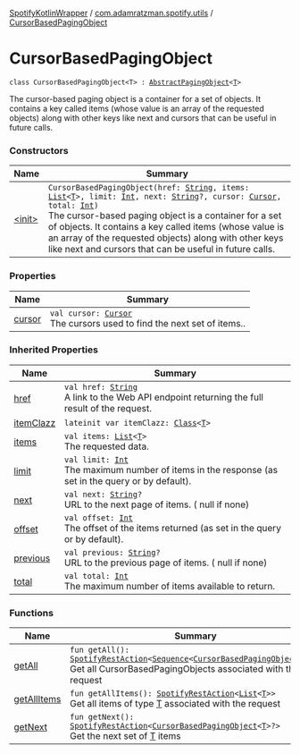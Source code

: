 [SpotifyKotlinWrapper](../../index.md) / [com.adamratzman.spotify.utils](../index.md) / [CursorBasedPagingObject](./index.md)

# CursorBasedPagingObject

`class CursorBasedPagingObject<T> : `[`AbstractPagingObject`](../-abstract-paging-object/index.md)`<`[`T`](index.md#T)`>`

The cursor-based paging object is a container for a set of objects. It contains a key called
items (whose value is an array of the requested objects) along with other keys like next and
cursors that can be useful in future calls.

### Constructors

| Name | Summary |
|---|---|
| [&lt;init&gt;](-init-.md) | `CursorBasedPagingObject(href: `[`String`](https://kotlinlang.org/api/latest/jvm/stdlib/kotlin/-string/index.html)`, items: `[`List`](https://kotlinlang.org/api/latest/jvm/stdlib/kotlin.collections/-list/index.html)`<`[`T`](index.md#T)`>, limit: `[`Int`](https://kotlinlang.org/api/latest/jvm/stdlib/kotlin/-int/index.html)`, next: `[`String`](https://kotlinlang.org/api/latest/jvm/stdlib/kotlin/-string/index.html)`?, cursor: `[`Cursor`](../-cursor/index.md)`, total: `[`Int`](https://kotlinlang.org/api/latest/jvm/stdlib/kotlin/-int/index.html)`)`<br>The cursor-based paging object is a container for a set of objects. It contains a key called items (whose value is an array of the requested objects) along with other keys like next and cursors that can be useful in future calls. |

### Properties

| Name | Summary |
|---|---|
| [cursor](cursor.md) | `val cursor: `[`Cursor`](../-cursor/index.md)<br>The cursors used to find the next set of items.. |

### Inherited Properties

| Name | Summary |
|---|---|
| [href](../-abstract-paging-object/href.md) | `val href: `[`String`](https://kotlinlang.org/api/latest/jvm/stdlib/kotlin/-string/index.html)<br>A link to the Web API endpoint returning the full result of the request. |
| [itemClazz](../-abstract-paging-object/item-clazz.md) | `lateinit var itemClazz: `[`Class`](http://docs.oracle.com/javase/8/docs/api/java/lang/Class.html)`<`[`T`](../-abstract-paging-object/index.md#T)`>` |
| [items](../-abstract-paging-object/items.md) | `val items: `[`List`](https://kotlinlang.org/api/latest/jvm/stdlib/kotlin.collections/-list/index.html)`<`[`T`](../-abstract-paging-object/index.md#T)`>`<br>The requested data. |
| [limit](../-abstract-paging-object/limit.md) | `val limit: `[`Int`](https://kotlinlang.org/api/latest/jvm/stdlib/kotlin/-int/index.html)<br>The maximum number of items in the response (as set in the query or by default). |
| [next](../-abstract-paging-object/next.md) | `val next: `[`String`](https://kotlinlang.org/api/latest/jvm/stdlib/kotlin/-string/index.html)`?`<br>URL to the next page of items. ( null if none) |
| [offset](../-abstract-paging-object/offset.md) | `val offset: `[`Int`](https://kotlinlang.org/api/latest/jvm/stdlib/kotlin/-int/index.html)<br>The offset of the items returned (as set in the query or by default). |
| [previous](../-abstract-paging-object/previous.md) | `val previous: `[`String`](https://kotlinlang.org/api/latest/jvm/stdlib/kotlin/-string/index.html)`?`<br>URL to the previous page of items. ( null if none) |
| [total](../-abstract-paging-object/total.md) | `val total: `[`Int`](https://kotlinlang.org/api/latest/jvm/stdlib/kotlin/-int/index.html)<br>The maximum number of items available to return. |

### Functions

| Name | Summary |
|---|---|
| [getAll](get-all.md) | `fun getAll(): `[`SpotifyRestAction`](../../com.adamratzman.spotify.main/-spotify-rest-action/index.md)`<`[`Sequence`](https://kotlinlang.org/api/latest/jvm/stdlib/kotlin.sequences/-sequence/index.html)`<`[`CursorBasedPagingObject`](./index.md)`<`[`T`](index.md#T)`>>>`<br>Get all CursorBasedPagingObjects associated with the request |
| [getAllItems](get-all-items.md) | `fun getAllItems(): `[`SpotifyRestAction`](../../com.adamratzman.spotify.main/-spotify-rest-action/index.md)`<`[`List`](https://kotlinlang.org/api/latest/jvm/stdlib/kotlin.collections/-list/index.html)`<`[`T`](index.md#T)`>>`<br>Get all items of type [T](index.md#T) associated with the request |
| [getNext](get-next.md) | `fun getNext(): `[`SpotifyRestAction`](../../com.adamratzman.spotify.main/-spotify-rest-action/index.md)`<`[`CursorBasedPagingObject`](./index.md)`<`[`T`](index.md#T)`>?>`<br>Get the next set of [T](index.md#T) items |

